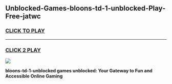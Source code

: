 
## Unblocked-Games-bloons-td-1-unblocked-Play-Free-jatwc
<h3>
<a href="https://premium76.site?title=bloons-td-1-unblocked&ref=20M">CLICK TO PLAY</a></h3>
<hr>

<h3>
<a href="https://premium76.site?title=bloons-td-1-unblocked&ref=20M">CLICK 2 PLAY</a>
  
</h3>

<a href="https://premium76.site?title=bloons-td-1-unblocked&ref=19M"><img src="https://clearcache.store/games.png"></a>


**bloons-td-1-unblocked games unblocked: Your Gateway to Fun and Accessible Online Gaming**
